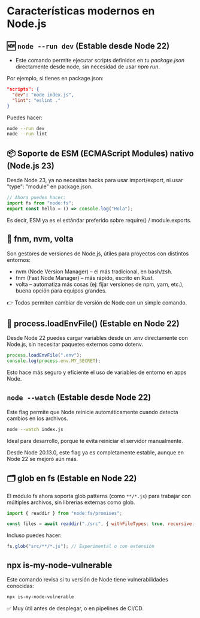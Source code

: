 # Características modernos en Node.js

## 🆕 `node --run dev` (Estable desde Node 22)

- Este comando permite ejecutar scripts definidos en tu _package.json_ directamente desde node, sin necesidad de usar _npm run_.

Por ejemplo, si tienes en package.json:

```json
"scripts": {
  "dev": "node index.js",
  "lint": "eslint ."
}
```

Puedes hacer:

```bash
node --run dev
node --run lint
```

## 📦 Soporte de ESM (ECMAScript Modules) nativo (Node.js 23)

Desde Node 23, ya no necesitas hacks para usar import/export, ni usar "type": "module" en package.json.

```js
// Ahora puedes hacer:
import fs from "node:fs";
export const hello = () => console.log("Hola");
```

Es decir, ESM ya es el estándar preferido sobre require() / module.exports.

## 🔄 fnm, nvm, volta

Son gestores de versiones de Node.js, útiles para proyectos con distintos entornos:

- nvm (Node Version Manager) – el más tradicional, en bash/zsh.
- fnm (Fast Node Manager) – más rápido, escrito en Rust.
- volta – automatiza más cosas (ej: fijar versiones de npm, yarn, etc.), buena opción para equipos grandes.

👉 Todos permiten cambiar de versión de Node con un simple comando.

## 🌿 process.loadEnvFile() (Estable en Node 22)

Desde Node 22 puedes cargar variables desde un .env directamente con Node.js, sin necesitar paquetes externos como dotenv.

```js
process.loadEnvFile(".env");
console.log(process.env.MY_SECRET);
```

Esto hace más seguro y eficiente el uso de variables de entorno en apps Node.

## `node --watch` (Estable desde Node 22)

Este flag permite que Node reinicie automáticamente cuando detecta cambios en los archivos.

```bash
node --watch index.js
```

Ideal para desarrollo, porque te evita reiniciar el servidor manualmente.

Desde Node 20.13.0, este flag ya es completamente estable, aunque en Node 22 se mejoró aún más.

## 🗂️ glob en fs (Estable en Node 22)

El módulo fs ahora soporta glob patterns (como `**/*.js`) para trabajar con múltiples archivos, sin librerías externas como glob.

```js
import { readdir } from "node:fs/promises";

const files = await readdir("./src", { withFileTypes: true, recursive: true });
```

Incluso puedes hacer:

```js
fs.glob("src/**/*.js"); // Experimental o con extensión
```

## npx is-my-node-vulnerable

Este comando revisa si tu versión de Node tiene vulnerabilidades conocidas:

```bash
npx is-my-node-vulnerable
```

✅ Muy útil antes de desplegar, o en pipelines de CI/CD.
